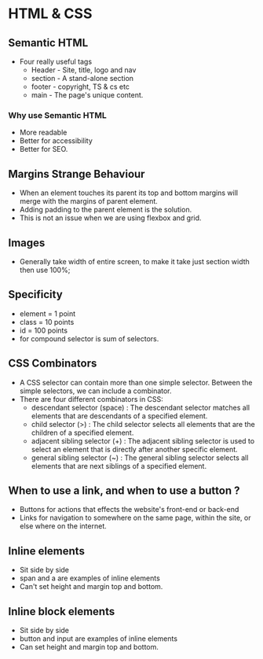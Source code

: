 # HTML & CSS

## Semantic HTML

- Four really useful tags
  - Header - Site, title, logo and nav
  - section - A stand-alone section
  - footer - copyright, TS & cs etc
  - main - The page's unique content.

### Why use Semantic HTML

- More readable
- Better for accessibility
- Better for SEO.

## Margins Strange Behaviour

- When an element touches its parent its top and bottom margins will merge with the margins of parent element.
- Adding padding to the parent element is the solution.
- This is not an issue when we are using flexbox and grid.

## Images

- Generally take width of entire screen, to make it take just section width then use 100%;


## Specificity

- element = 1 point
- class = 10 points
- id = 100 points
- for compound selector is sum of selectors.

## CSS Combinators

- A CSS selector can contain more than one simple selector. Between the simple selectors, we can include a combinator.
- There are four different combinators in CSS:
  - descendant selector (space) : The descendant selector matches all elements that are descendants of a specified element.
  - child selector (>) : The child selector selects all elements that are the children of a specified element.
  - adjacent sibling selector (+)  : The adjacent sibling selector is used to select an element that is directly after another specific element.
  - general sibling selector (~) : The general sibling selector selects all elements that are next siblings of a specified element.


## When to use a link, and when to use a button ?

- Buttons for actions that effects the website's front-end or back-end
- Links for navigation to somewhere on the same page, within the site, or else where on the internet.


## Inline elements

- Sit side by side
- span and a are examples of inline elements
- Can't set height and margin top and bottom.


## Inline block elements

- Sit side by side
- button and input are examples of inline elements
- Can set height and margin top and bottom.